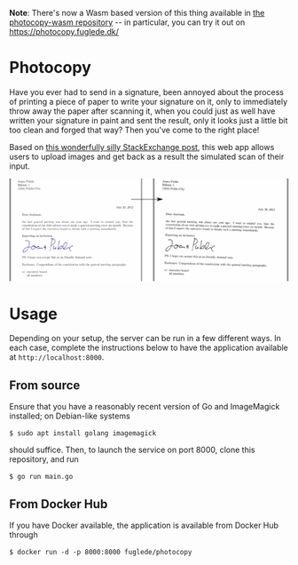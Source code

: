 **Note**: There's now a Wasm based version of this thing available in [the photocopy-wasm repository](https://github.com/fuglede/photocopy-wasm/) -- in particular, you can try it out on https://photocopy.fuglede.dk/

# Photocopy

Have you ever had to send in a signature, been annoyed about the process of printing a piece of paper to write your signature on it, only to immediately throw away the paper after scanning it, when you could just as well have written your signature in paint and sent the result, only it looks just a little bit too clean and forged that way? Then you've come to the right place!

Based on [this wonderfully silly StackExchange post](https://tex.stackexchange.com/a/94541/88992), this web app allows users to upload images and get back as a result the simulated scan of their input.

![Example](tmpl/Example.png "Example output")

# Usage

Depending on your setup, the server can be run in a few different ways. In each case, complete the instructions below to have the application available at `http://localhost:8000`.

## From source

Ensure that you have a reasonably recent version of Go and ImageMagick installed; on Debian-like systems

```
$ sudo apt install golang imagemagick
```

should suffice. Then, to launch the service on port 8000, clone this repository, and run

```
$ go run main.go
```

## From Docker Hub

If you have Docker available, the application is available from Docker Hub through

```
$ docker run -d -p 8000:8000 fuglede/photocopy
```
